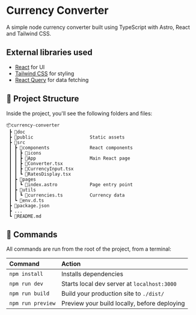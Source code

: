 # Currency Converter

A simple node currency converter built using TypeScript with Astro, React and Tailwind CSS. 

## External libraries used

- [React](https://reactjs.org/) for UI
- [Tailwind CSS](https://tailwindcss.com/) for styling
- [React Query](https://react-query.tanstack.com/) for data fetching


## 🚀 Project Structure

Inside the project, you'll see the following folders and files:

``` 
📦currency-converter
 ┣ 📂doc
 ┣ 📂public                     Static assets
 ┣ 📂src
 ┃ ┣ 📂components               React components
 ┃ ┃ ┣ 📂icons
 ┃ ┃ ┣ 📜App                    Main React page
 ┃ ┃ ┣ 📜Converter.tsx
 ┃ ┃ ┣ 📜CurrencyInput.tsx
 ┃ ┃ ┗ 📜RatesDisplay.tsx        
 ┃ ┣ 📂pages
 ┃ ┃ ┗ 📜index.astro            Page entry point
 ┃ ┣ 📂utils
 ┃ ┃ ┗ 📜currencies.ts          Currency data
 ┃ ┗ 📜env.d.ts
 ┣ 📜package.json
 ┣ ...
 ┗ 📜README.md
```

## 🧞 Commands

All commands are run from the root of the project, from a terminal:

| Command           | Action                                       |
| :---------------- | :------------------------------------------- |
| `npm install`     | Installs dependencies                        |
| `npm run dev`     | Starts local dev server at `localhost:3000`  |
| `npm run build`   | Build your production site to `./dist/`      |
| `npm run preview` | Preview your build locally, before deploying |
